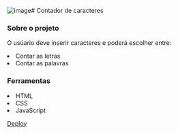 ![image](https://github.com/user-attachments/assets/68f6d3ae-943f-4164-9e9e-de4d5b3c18f6)# Contador de caracteres
<h3>Sobre o projeto</h3>
<p>O usúario deve inserir caracteres e poderá escolher entre:</p>
<li>Contar as letras</li>
<li>Contar as palavras</li>
<h3>Ferramentas</h3>

<li>HTML</li>
<li>CSS</li>
<li>JavaScript</li>

<p><a href="https://kauannyalencar.github.io/contador-de-caracteres/">Deploy</a></p>
